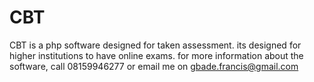 # CBT
CBT is a php software designed for taken assessment. its designed for higher institutions to have online exams. for more information about the software, call 08159946277 or email me on gbade.francis@gmail.com
